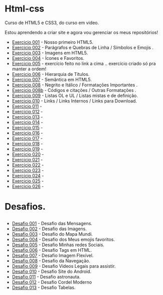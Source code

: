 # Html-css
 Curso de HTML5 e CSS3, do curso em video.

 Estou aprendendo a criar site e agora vou gerenciar os meus repositórios!


<ul>
<li><a href="https://kauelucena2k.github.io/html-css/exercicios/ex001/" target="_blank"> Exercicio 001</a> - Nosso primeiro HTML5.</li> 
<li><a href="https://kauelucena2k.github.io/html-css/exercicios/ex002/" target="_blank"> Exercicio 002</a> - Parágrafos e Quebras de Linha / Símbolos e Emojis .</li>
<li><a href="https://kauelucena2k.github.io/html-css/exercicios/ex003/" target="_blank"> Exercicio 003</a> - Imagens em HTML5. </li>
<li><a href="https://kauelucena2k.github.io/html-css/exercicios/ex004/" target="_blank"> Exercicio 004</a> - Ícones e Favoritos.</li>
<li><a href="https://kauelucena2k.github.io/html-css/exercicios/ex005/" target="_blank" > Exercicio 005</a> - exercício feito no link a cima .. exercício criado só pra manter a ordem!</li>
<li><a href="https://kauelucena2k.github.io/html-css/exercicios/ex006/" target="_blank"> Exercicio 006</a> - Hierarquia de Títulos.</li>
<li><a href="https://kauelucena2k.github.io/html-css/exercicios/ex007/" target="_blank"> Exercicio 007</a> - Semântica em HTML5.</li>
<li><a href="https://kauelucena2k.github.io/html-css/exercicios/ex008/" target="_blank"> Exercicio 008</a> - Negrito e Itálico / Formatações Importantes .</li>
<li><a href="https://kauelucena2k.github.io/html-css/exercicios/ex008b/" target="_blank"> Exercicio 008b</a> - Códigos e citações / Outras Formatações .</li>
<li><a href="https://kauelucena2k.github.io/html-css/exercicios/ex009/" target="_blank"> Exercicio 009</a> - Listas OL e UL / Listas mistas e de definição. </li>
<li><a href="https://kauelucena2k.github.io/html-css/exercicios/ex010/" target="_blank"> Exercicio 010</a> - Links / Links Internos / Links para Download.</li>
<li><a href="https://kauelucena2k.github.io/html-css/exercicios/ex011/" target="_blank"> Exercicio 011</a> - </li>
<li><a href="https://kauelucena2k.github.io/html-css/exercicios/ex012/" target="_blank"> Exercicio 012</a> - </li>
<li><a href="https://kauelucena2k.github.io/html-css/exercicios/ex013/" target="_blank"> Exercicio 013</a> - </li>
<li><a href="https://kauelucena2k.github.io/html-css/exercicios/ex014/" target="_blank"> Exercicio 014</a> - </li>
<li><a href="https://kauelucena2k.github.io/html-css/exercicios/ex015/" target="_blank"> Exercicio 015</a> - </li>
<li><a href="https://kauelucena2k.github.io/html-css/exercicios/ex016/" target="_blank"> Exercicio 016</a> - </li>
<li><a href="https://kauelucena2k.github.io/html-css/exercicios/ex017/" target="_blank"> Exercicio 017</a> - </li>
<li><a href="https://kauelucena2k.github.io/html-css/exercicios/ex018/" target="_blank"> Exercicio 018</a> - </li>
<li><a href="https://kauelucena2k.github.io/html-css/exercicios/ex019/" target="_blank"> Exercicio 019</a> - </li>
<li><a href="https://kauelucena2k.github.io/html-css/exercicios/ex020/" target="_blank"> Exercicio 020</a> - </li>
<li><a href="https://kauelucena2k.github.io/html-css/exercicios/ex021/" target="_blank"> Exercicio 021</a> - </li>
<li><a href="https://kauelucena2k.github.io/html-css/exercicios/ex022/index" target="_blank"> Exercicio 022</a> - </li>
<li><a href="https://kauelucena2k.github.io/html-css/exercicios/ex023/index" target="_blank"> Exercicio 023</a> - </li>
<li><a href="https://kauelucena2k.github.io/html-css/exercicios/ex024/index" target="_blank"> Exercicio 024</a> - </li>
<li><a href="https://kauelucena2k.github.io/html-css/exercicios/ex025/index" target="_blank"> Exercicio 025</a> - </li>
<li><a href="https://kauelucena2k.github.io/html-css/exercicios/ex026/index" target="_blank"> Exercicio 026</a> - </li>
</ul>
<h1>
    <p> Desafios.</p>
</h1>
<ul>
<li><a href="https://kauelucena2k.github.io/html-css/desafios/d001/" target="_blank"> Desafio 001</a> - Desafio das Mensagens. </li>
<li><a href="https://kauelucena2k.github.io/html-css/desafios/d002/" target="_blank"> Desafio 002</a> - Desafio das Imagens. </li>
<li><a href="https://kauelucena2k.github.io/html-css/desafios/d003/" target="_blank"> Desafio 003</a> - Desafio do Mapa Mundi.</li>
<li><a href="https://kauelucena2k.github.io/html-css/desafios/d004/" target="_blank"> Desafio 004</a> - Desafio dos Meus emojis favoritos.</li>
<li><a href="https://kauelucena2k.github.io/html-css/desafios/d005/" target="_blank"> Desafio 005</a> - Desafio Minhas redes Sociais. </li>
<li><a href="https://kauelucena2k.github.io/html-css/desafios/d006/" target="_blank"> Desafio 006</a> - Desafio Tags em HTML. </li>
<li><a href="https://kauelucena2k.github.io/html-css/desafios/d007/" target="_blank"> Desafio 007</a> - Desafio Imagem Flexível.</li>
<li><a href="https://kauelucena2k.github.io/html-css/desafios/d008/" target="_blank"> Desafio 008</a> - Desafio da Navegação. </li>
<li><a href="https://kauelucena2k.github.io/html-css/desafios/d009/" target="_blank"> Desafio 009</a> - Desafio Videos Legais para assistir. </li>
<li><a href="https://kauelucena2k.github.io/html-css/desafios/d010/" target="_blank"> Desafio 010</a> - Desafio Site do Android. </li>
<li><a href="https://kauelucena2k.github.io/html-css/desafios/d011/" target="_blank"> Desafio 011</a> - Desafio astronauta. </li>
<li><a href="https://kauelucena2k.github.io/html-css/desafios/d012/" target="_blank"> Desafio 012</a> - Desafio Cordel Moderno</li>
<li><a href="https://kauelucena2k.github.io/html-css/desafios/d013/" target="_blank"> Desafio 013</a> - Desafio Tabelas. </li>

</ul>
